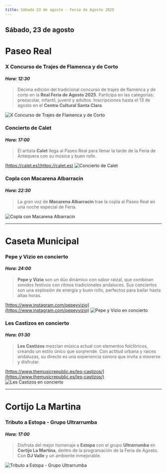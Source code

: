 ```yaml
---
title: Sábado 23 de agosto - Feria de Agosto 2025
---
```


## Sábado, 23 de agosto

# Paseo Real

### **X Concurso de Trajes de Flamenca y de Corto**  
#### *Hora: 12:30*  
> Décima edición del tradicional concurso de trajes de flamenca y de corto en la **Real Feria de Agosto 2025**. Participa en las categorías: preescolar, infantil, juvenil y adultos. Inscripciones hasta el 13 de agosto en el **Centro Cultural Santa Clara**.  

![X Concurso de Trajes de Flamenca y de Corto](https://storage.googleapis.com/qultura-ficheros/eventos/9e9c621a-b821-4036-b51c-0683d1c01bcb.jpg)

### **Concierto de Calet**  
#### *Hora: 17:00*  
> El artista **Calet** llega al Paseo Real para llenar la tarde de la Feria de Antequera con su música y buen rollo.

[https://calet.es](https://calet.es)
![Concierto de Calet](https://storage.googleapis.com/qultura-ficheros/eventos/1a6c54f5-b206-471f-9bfe-4891bc3e86ac.jpg)

### **Copla con Macarena Albarracín**  
#### *Hora: 22:30*  
> La gran voz de **Macarena Albarracín** trae la copla al Paseo Real en una noche especial de Feria.  

![Copla con Macarena Albarracín](https://storage.googleapis.com/qultura-ficheros/eventos/65eb5621-d9b4-47eb-bbed-42d5a9e1cb6b.jpg)

---

# Caseta Municipal

### **Pepe y Vizio en concierto**  
#### *Hora: 24:00*  
> **Pepe y Vizio** son un dúo dinámico con sabor raizal, que combinan sonidos festivos con ritmos tradicionales andaluces. Sus conciertos son una explosión de energía y buen rollo, perfectos para bailar hasta altas horas.

[https://www.instagram.com/pepeyvizio](https://www.instagram.com/pepeyvizio)
![Pepe y Vizio en concierto](https://storage.googleapis.com/qultura-ficheros/eventos/6a9ab74e-098a-44a0-afd2-adfa7a61a52e.jpg)

### **Les Castizos en concierto**  
#### *Hora: 01:30*  
> **Les Castizos** mezclan música actual con elementos folclóricos, creando un estilo único que sorprende. Con actitud urbana y raíces andaluzas, su directo es una experiencia sonora que invita a moverse y disfrutar.

[https://www.themusicrepublic.es/les-castizos/](https://www.themusicrepublic.es/les-castizos/)
![Les Castizos en concierto](https://storage.googleapis.com/qultura-ficheros/eventos/b19331ab-f9b1-4f14-bfef-4e1e86102c8d.jpg)

---

# Cortijo La Martina

### **Tributo a Estopa - Grupo Ultrarrumba**  
#### *Hora: 17:00*  
> Disfruta del mejor homenaje a **Estopa** con el grupo **Ultrarrumba** en **Cortijo La Martina**, dentro de la programación de la Feria de Agosto. Con **DJ Valle** y un ambiente inmejorable.  

![Tributo a Estopa - Grupo Ultrarrumba](https://storage.googleapis.com/qultura-ficheros/eventos/d892cc6e-f043-45ef-9c7c-91a3d9e06bc1.jpg)
